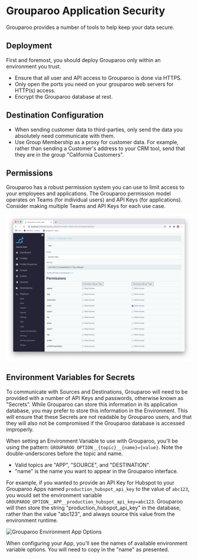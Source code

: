 # Grouparoo Application Security

Grouparoo provides a number of tools to help keep your data secure.

## Deployment

First and foremost, you should deploy Grouparoo only within an environment you trust.

- Ensure that all user and API access to Grouparoo is done via HTTPS.
- Only open the ports you need on your grouparoo web servers for HTTP(s) access.
- Encrypt the Grouparoo database at rest.

## Destination Configuration

- When sending customer data to third-parties, only send the data you absolutely need communicate with them.
- Use Group Membership as a proxy for customer data. For example, rather than sending a Customer's address to your CRM tool, send that they are in the group "California Customers".

## Permissions

Grouparoo has a robust permission system you can use to limit access to your employees and applications. The Grouparoo permission model operates on Teams (for individual users) and API Keys (for applications). Consider making multiple Teams and API Keys for each use case.

![Grouparoo Permissions](https://raw.githubusercontent.com/grouparoo/grouparoo/master/documents/images/api-key-permissions.png)

## Environment Variables for Secrets

To communicate with Sources and Destinations, Grouparoo will need to be provided with a number of API Keys and passwords, otherwise known as "Secrets". While Grouparoo can store this information in its application database, you may prefer to store this information in the Environment. This will ensure that these Secrets are not readable by Grouparoo users, and that they will also not be compromised if the Grouparoo database is accessed improperly.

When setting an Environment Variable to use with Grouparoo, you'll be using the pattern: `GROUPAROO_OPTION__{topic}__{name}={value}`. Note the double-underscores before the topic and name.

- Valid topics are "APP", "SOURCE", and "DESTINATION".
- "name" is the name you want to appear in the Grouparoo interface.

For example, if you wanted to provide an API Key for Hubspot to your Grouparoo Apps named `production_hubspot_api_key` to the value of `abc123`, you would set the environment variable `GROUPAROO_OPTION__APP__production_hubspot_api_key=abc123`. Grouparoo will then store the string "production_hubspot_api_key" in the database, rather than the value "abc123", and always source this value from the environment runtime.

![Grouparoo Environment App Options](https://raw.githubusercontent.com/grouparoo/grouparoo/master/documents/images/environment-app-options.png)

When configuring your App, you'll see the names of available environment variable options. You will need to copy in the "name" as presented.
